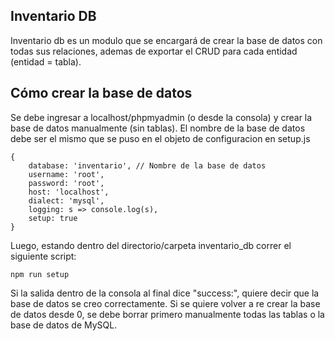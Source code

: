 ## Inventario DB
Inventario db es un modulo que se encargará de crear la base de datos con todas sus relaciones, ademas de exportar el CRUD para cada entidad (entidad = tabla).

## Cómo crear la base de datos
Se debe ingresar a localhost/phpmyadmin (o desde la consola) y crear la base de datos manualmente (sin tablas). El nombre de la base de datos debe ser el mismo que se puso en el objeto de configuracion en setup.js

```
{
    database: 'inventario', // Nombre de la base de datos
    username: 'root',
    password: 'root',
    host: 'localhost',
    dialect: 'mysql',
    logging: s => console.log(s), 
    setup: true
}
```
Luego, estando dentro del directorio/carpeta inventario_db correr el siguiente script:
```
npm run setup
```
Si la salida dentro de la consola al final dice "success:", quiere decir que la base de datos se creo correctamente.
Si se quiere volver a re crear la base de datos desde 0, se debe borrar primero manualmente todas las tablas o la base de datos de MySQL.
